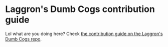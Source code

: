 # Laggron's Dumb Cogs contribution guide

Lol what are you doing here? Check [the contribution guide on the Laggron's Dumb Cogs repo](https://github.com/retke/Laggrons-Dumb-Cogs/.github/CONTRIBUTING.md).
